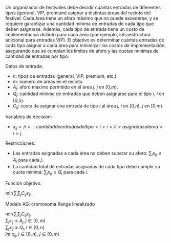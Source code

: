 Un organizador de festivales debe decidir cuántas entradas de diferentes tipos (general, VIP, premium) asignar a distintas áreas del recinto del festival. Cada área tiene un aforo máximo que no puede excederse, y se requiere garantizar una cantidad mínima de entradas de cada tipo que deben asignarse. Además, cada tipo de entrada tiene un costo de implementación distinto para cada área (por ejemplo, infraestructura adicional para entradas VIP). El objetivo es determinar cuántas entradas de cada tipo asignar a cada área para minimizar los costos de implementación, asegurando que se cumplan los límites de aforo y las cuotas mínimas de cantidad de entradas por tipo.

Datos de entrada:

- <i>n</i>: tipos de entradas (general, VIP, premium, etc.)
- <i>m</i>: número de áreas en el recinto
- <i>$A_j$</i>: aforo máximo permitido en el área <i>j</i>, <i>j</i> en [0,<i>m</i>).
- <i>$Q_j$</i>​: cantidad mínima de entradas que deben asignarse para el tipo <i>i</i>, <i>i</i> en [0,<i>n</i>).
- <i>$C_{ij}$</i>​: coste de asignar una entrada de tipo <i>i</i> al área <i>j</i>, <i>i</i> en [0,<i>n</i>), <i>j</i> en [0,<i>m</i>).

Variables de decisión:

- <i>$x_{ij}</i>​: cantidad de entradas del tipo <i>i</i> asignadas al área <i>j$</i>. 

Restricciones:

- Las entradas asignadas a cada área no deben superar su aforo: $\sum_i x_{ij} \leq A_j$ para cada <i>j</i>.
- La cantidad total de entradas asignadas de cada tipo debe cumplir su cuota mínima:
$\sum_j x_{ij}  \geq Q_i$ para cada <i>i</i>.


Función objetivo:

$\min \sum_i \sum_j C_{ij} x_{ij}$

Modelo AG: cromosoma Range linealizado

$\min \sum_i \sum_j C_{ij} x_{ij}$  
$\sum_i x_{ij} \leq A_j, j \in [0,m)$  
$\sum_j x_{ij}  \geq Q_i, i \in [0,n)$  
$int \ x_{ij},  i \in [0,n),\ j \in [0,m)$